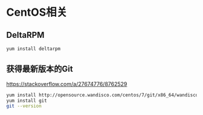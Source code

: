 # CentOS相关

## DeltaRPM

```sh
yum install deltarpm
```

## 获得最新版本的Git

<https://stackoverflow.com/a/27674776/8762529>

```bash
yum install http://opensource.wandisco.com/centos/7/git/x86_64/wandisco-git-release-7-2.noarch.rpm
yum install git
git --version
```
